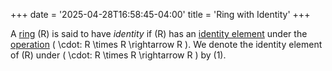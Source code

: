 +++
date = '2025-04-28T16:58:45-04:00'
title = 'Ring with Identity'
+++

A [ring](/zettelkasten/posts/algebra/ring_theory/ring) \(R\) is said
to have _identity_ if \(R\) has an [identity
element](/zettelkasten/posts/algebra/identity_element) under the
[operation](/zettelkasten/posts/algebra/binary_operation) \( \cdot: R
\times R \rightarrow R \). We denote the identity element of \(R\)
under \( \cdot: R \times R \rightarrow R \) by \(1\).

